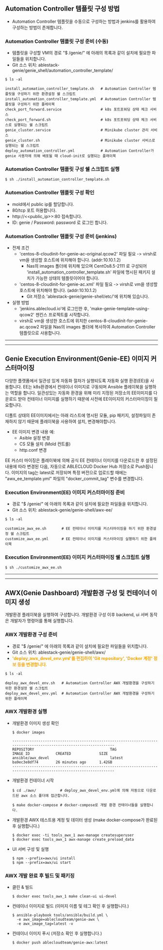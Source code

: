 ## Automation Controller 템플릿 구성 방법
- Automation Controller 템플릿을 수동으로 구성하는 방법과 jenkins를 활용하여 구성하는 방법이 존재합니다.

### Automation Controller 템플릿 구성 준비 (수동)
- 템플릿을 구성할 VM의 경로 "$ /genie/" 에 아래의 목록과 같이 설치에 필요한 파일들을 위치합니다. <br>
- Git 소스 위치: ablestack-genie/genie_shell/automation_controller_template/

```
$ ls -al

install_automation_controller_template.sh   # Automation Controller 템플릿을 구성하기 위한 환경설정 쉘 스크립트
install_automation_controller_template.yml  # Automation Controller 템플릿을 구성하기 위한 플레이북
check_port_forward.service                  # k8s 포트포워딩 상태 체크 서비스
check_port_forward.sh                       # k8s 포트포워딩 상태 체크 서비스로 실행되는 쉘 스크립트
genie_cluster.service                       # Minikube cluster 관리 서비스
genie_cluster.sh                            # Minikube cluster 서비스로 실행되는 쉘 스크립트
deploy_automation_controller.yml            # Automation Controller가 genie 사용자에 의해 배포될 때 cloud-init로 실행되는 플래이북 
```

### Automation Controller 템플릿 구성 쉘 스크립트 실행

```
$ sh ./install_automation_controller_template.sh
```

### Automation Controller 템플릿 구성 확인
- mold에서 public ip를 할당합니다.
- 80/tcp 포트 허용합니다.
- http://<<public_ip>>:80 접속합니다.
- ID: genie / Password: password 로 로그인 합니다.


### Automation Controller 템플릿 구성 준비 (jenkins)
- 전제 조건
  - 'centos-8-cloudinit-for-genie-ac-original.qcow2' 파일 필요 -> virsh로 vm을 생성할 호스트에 위치해야 합니다. (addr:10.10.1.2)
    - Nas의 images 폴더에 위치해 있으며 CentOs8.5-2111 로 구성되어 'install_automation_controller_template.sh' 파일에 명시된 패키지 설치가 가능한 상태의 템플릿이어야 합니다.
  - 'centos-8-cloudinit-for-genie-ac.xml' 파일 필요 -> virsh로 vm을 생성할 호스트에 위치해야 합니다. (addr:10.10.1.2)
    - Git 저장소 'ablestack-genie/genie-shell/etc/'에 위치해 있습니다.
- 실행 방법
  - 'jenkins.ablecloud.io'에 로그인한 후, 'make-genie-template-using-qcow2' 젠킨스 프로젝트를 시작합니다.
  - virsh로 vm을 생성한 호스트에 위치한 centos-8-cloudinit-for-genie-ac.qcow2 파일을 Nas의 images 폴더에 복사하여 Automation Controller 템플릿으로 사용합니다.

<hr/>
<hr/>

## Genie Execution Environment(Genie-EE) 이미지 커스터마이징
다양한 플랫폼에서 일관성 있게 자동화 절차가 실행되도록 자동화 실행 환경(EE)을 사용합니다.
EE는 k8s환경에서 컨테이너 이미지로 구동되며 Ansible 플레이북을 실행하는 역할을 합니다. 
일관성있는 자동화 환경을 위해 미리 지정된 저장소의 EE이미지를 다운로드 받아 컨테이너 이미지를 실행하기 때문에
사전에 EE이미지의 커스터마이징이 필요합니다.

디폴트 상태의 EE이미지에서는 아래 리스트에 명시된 모듈, pip 패키지, 설정파일이 존재하지 않기 때문에 
플레이북을 사용하여 설치, 변경해야합니다.
- EE 이미지 변경 내용 예:
  - Asible 설정 변경
  - CS 모듈 설치 (Mold 컨트롤)
  - http.conf 변경

EE 커스터 마이징은 플레이북에 의해 공식 EE 컨테이너 이미지를 다운로드한 후 설정된 내용에 따라 변경된 다음, 자동으로 ABLECLOUD Docker Hub 저장소로 Push됩니다.
이미지의 tag는 latest로 저장되며 특정 버전으로 업로드할 때에는 "awx_ee_template.yml" 파일의 "docker_commit_tag" 변수를 변경합니다.

### Execution Environment(EE) 이미지 커스터마이징 준비
- 경로 "$ /genie/" 에 아래의 목록과 같이 설치에 필요한 파일들을 위치합니다. <br>
- Git 소스 위치: ablestack-genie/genie-shell/awx-ee/

```
$ ls -al

customize_awx_ee.sh       # EE 컨테이너 이미지를 커스터마이징을 하기 위한 환경설정 쉘 스크립트
customize_awx_ee.yml      # EE 컨테이너 이미지를 커스터마이징 실행하기 위한 플레이북
```

### Execution Environment(EE) 이미지 커스터마이징 쉘 스크립트 실행

```
$ sh ./customize_awx_ee.sh
```

<hr/>
<hr/>

## AWX(Genie Dashboard) 개발환경 구성 및 컨테이너 이미지 생성
개발환경 플레이북을 실행하여 구성합니다.
개발환경 구성 이후 backend, ui 서버 동작은 개발자가 명령어를 통해 실행합니다.

### AWX 개발환경 구성 준비
- 경로 "$ /genie/" 에 아래의 목록과 같이 설치에 필요한 파일들을 위치합니다. <br>
- Git 소스 위치: ablestack-genie/genie-shell/awx/
- <span style="color:orange; font-weight:bold">'deploy_awx_devel_env.yml'를 편집하여 'Git repository', 'Docker 계정' 정보 등을 변경합니다.</span>

```
$ ls -al

deploy_awx_devel_env.sh   # Automation Controller AWX 개발환경을 구성하기 위한 환경설정 쉘 스크립트
deploy_awx_devel_env.yml  # Automation Controller AWX 개발환경을 구성하기 위한 플레이북
```

### AWX 개발환경 실행
- 개발환경 이미지 생성 확인
  ```
  $ docker images
  
  ------------------------------------------------------------------------------------------------------------------
  REPOSITORY                                   TAG                 IMAGE ID            CREATED             SIZE
  ansible/awx_devel                            latest              ba9ec3e8df74        26 minutes ago      1.42GB
  ------------------------------------------------------------------------------------------------------------------
  ```

- 개발환경 컨테이너 시작
  ```
  $ cd ./awx/           # deploy_awx_devel_env.yml에 의해 자동으로 다운로드된 awx 소스 폴더에 접근합니다.

  $ make docker-compose # docker-compose로 개발 환경 컨테이너들을 실행합니다.
  ```

- 개발환경 AWX 테스트용 계정 및 데이터 생성 (make docker-compose가 완료된 후 실행합니다.)
  ```
  $ docker exec -ti tools_awx_1 awx-manage createsuperuser
  $ docker exec tools_awx_1 awx-manage create_preload_data
  ```

- UI 서버 구성 및 실행
  ```
  $ npm --prefix=awx/ui install
  $ npm --prefix=awx/ui start
  ```

### AWX 개발 완료 후 빌드 및 패키징
- 클린 & 빌드
  ```
  $ docker exec tools_awx_1 make clean-ui ui-devel
  ```

- 컨테이너 이미지로 빌드 (이미지 이름 및 테그 확인 후 실행합니다.)
  ```
  $ ansible-playbook tools/ansible/build.yml \
    -e awx_image=ablecloudteam/genie-awx \
    -e awx_image_tag=latest -v
  ```

- 컨테이너 이미지 푸시 (저장소 확인 후 실행합니다.)
  ```
  $ docker push ablecloudteam/genie-awx:latest
  ```
